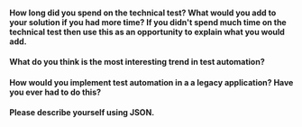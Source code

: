 
   #### How long did you spend on the technical test? What would you add to your solution if you had more time? If you didn't spend much time on the technical test then use this as an opportunity to explain what you would add.
   #### What do you think is the most interesting trend in test automation?
   #### How would you implement test automation in a a legacy application? Have you ever had to do this?
   #### Please describe yourself using JSON.
